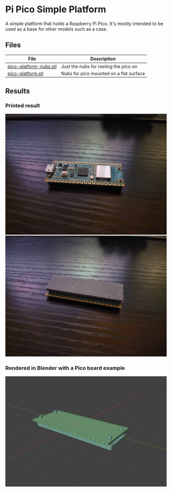 # Pi Pico Simple Platform

A simple platform that holds a Raspberry Pi Pico. It's mostly intended to be used as a base for other models such as a case.

## Files

| File                                                     | Description                             |
| -------------------------------------------------------- | --------------------------------------- |
| [pico-platform-nubs.stl](./files/pico-platform-nubs.stl) | Just the nubs for resting the pico on   |
| [pico-platform.stl](./files/pico-platform.stl)           | Nubs for pico mounted on a flat surface |

## Results

### Printed result

![top side of printed platform](./images/print-top.jpg)
![bottom side of printed platform](./images/print-bottom.jpg)

### Rendered in Blender with a Pico board example

![blender screenshot](./images/blender.png)
